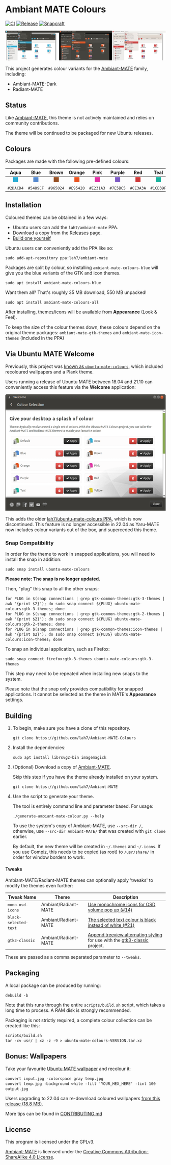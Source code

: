 # Ambiant MATE Colours

[![CI](https://github.com/lah7/Ambiant-MATE-Colours/workflows/CI/badge.svg?event=push)](https://github.com/lah7/Ambiant-MATE-Colours/actions?query=workflow%3A%22CI%22)
[![Release](https://img.shields.io/github/release/lah7/Ambiant-MATE-Colours.svg)](https://github.com/lah7/Ambiant-MATE-Colours/releases)
[![Snapcraft](https://snapcraft.io/ubuntu-mate-colours/badge.svg)](https://snapcraft.io/ubuntu-mate-colours)

![Screenshot of the 3 themes using custom colours](.github/readme/screenshot@2x.jpg)

This project generates colour variants for the [Ambiant-MATE] family, including:

* Ambiant-MATE-Dark
* Radiant-MATE


## Status

Like [Ambiant-MATE], this theme is not actively maintained and relies on
community contributions.

The theme will be continued to be packaged for new Ubuntu releases.


## Colours

Packages are made with the following pre-defined colours:

| Aqua                  | Blue                  | Brown                  | Orange                  | Pink                  | Purple                  | Red                  | Teal                  | Yellow                  |
| :-------------------: | :-------------------: | :--------------------: | :---------------------: | :-------------------: | :---------------------: | :------------------: | :-------------------: | :---------------------: |
| ![](.github/readme/aqua.png) | ![](.github/readme/blue.png) | ![](.github/readme/brown.png) | ![](.github/readme/orange.png) | ![](.github/readme/pink.png) | ![](.github/readme/purple.png) | ![](.github/readme/red.png) | ![](.github/readme/teal.png) | ![](.github/readme/yellow.png) |
| `#2DACD4`             | `#5489CF`             | `#965024`              | `#E95420`               | `#E231A3`             | `#7E5BC5`               | `#CE3A3A`            | `#1CB39F`             | `#DFCA25`               |


## Installation

Coloured themes can be obtained in a few ways:

* Ubuntu users can add the `lah7/ambiant-mate` PPA.
* Download a copy from the [Releases](https://github.com/lah7/Ambiant-MATE-Colours/releases) page.
* [Build one yourself](#building)

Ubuntu users can conveniently add the PPA like so:

    sudo add-apt-repository ppa:lah7/ambiant-mate

Packages are split by colour, so installing `ambiant-mate-colours-blue` will
give you the blue variants of the GTK and icon themes.

    sudo apt install ambiant-mate-colours-blue

Want them all? That's roughly 35 MB download, 550 MB unpacked!

    sudo apt install ambiant-mate-colours-all

After installing, themes/icons will be available from **Appearance** (Look & Feel).

To keep the size of the colour themes down, these colours depend on the original
theme packages: `ambiant-mate-gtk-themes` and `ambiant-mate-icon-themes`
(included in the PPA)


## Via Ubuntu MATE Welcome

Previously, this project was [known as `ubuntu-mate-colours`](https://github.com/lah7/Ambiant-MATE-Colours/tree/49199e9b07d172608bfef83b70e242ff3657109f),
which included recoloured wallpapers and a Plank theme.

Users running a release of Ubuntu MATE between 18.04 and 21.10 can conveniently
access this feature via the **Welcome** application:

![Screenshot of Colour Selection in Ubuntu MATE Welcome](.github/readme/welcome.png)

This adds the older [lah7/ubuntu-mate-colours PPA](https://launchpad.net/~lah7/+archive/ubuntu/ubuntu-mate-colours/),
which is now discontinued. This feature is no longer accessible in 22.04 as Yaru-MATE
now includes colour variants out of the box, and superceded this theme.


### Snap Compatibility

In order for the theme to work in snapped applications, you will need to
install the snap in addition:

    sudo snap install ubuntu-mate-colours

**Please note: The snap is no longer updated.**

Then, "plug" this snap to all the other snaps:

    for PLUG in $(snap connections | grep gtk-common-themes:gtk-3-themes | awk '{print $2}'); do sudo snap connect ${PLUG} ubuntu-mate-colours:gtk-3-themes; done
    for PLUG in $(snap connections | grep gtk-common-themes:gtk-2-themes | awk '{print $2}'); do sudo snap connect ${PLUG} ubuntu-mate-colours:gtk-2-themes; done
    for PLUG in $(snap connections | grep gtk-common-themes:icon-themes | awk '{print $2}'); do sudo snap connect ${PLUG} ubuntu-mate-colours:icon-themes; done

To snap an individual application, such as Firefox:

    sudo snap connect firefox:gtk-3-themes ubuntu-mate-colours:gtk-3-themes

This step may need to be repeated when installing new snaps to the system.

Please note that the snap only provides compatibility for snapped applications. It cannot
be selected as the theme in MATE's **Appearance** settings.


## Building

1. To begin, make sure you have a clone of this repository.

       git clone https://github.com/lah7/Ambiant-MATE-Colours

1. Install the dependencies:

       sudo apt install librsvg2-bin imagemagick

1. (Optional) Download a copy of [Ambiant-MATE].

    Skip this step if you have the theme already installed on your system.

       git clone https://github.com/lah7/Ambiant-MATE

1. Use the script to generate your theme.

    The tool is entirely command line and parameter based. For usage:

       ./generate-ambiant-mate-colour.py --help

    To use the system's copy of Ambiant-MATE, use `--src-dir /`, otherwise,
    use `--src-dir Ambiant-MATE/` that was created with `git clone` earlier.

    By default, the new theme will be created in `~/.themes` and `~/.icons`.
    If you use Compiz, this needs to be copied (as root) to `/usr/share/`
    in order for window borders to work.


#### Tweaks

Ambiant-MATE/Radiant-MATE themes can optionally apply 'tweaks' to modify the
themes even further:

| Tweak Name             | Theme                | Description                  |
| ---------------------- | -------------------- | ---------------------------- |
| `mono-osd-icons`       | Ambiant/Radiant-MATE | [Use monochrome icons for OSD volume pop up (#14)](https://github.com/lah7/Ambiant-MATE-Colours/issues/14)
| `black-selected-text`  | Ambiant/Radiant-MATE | [The selected text colour is black instead of white (#21)](https://github.com/lah7/Ambiant-MATE-Colours/issues/21)
| `gtk3-classic`         | Ambiant/Radiant-MATE | [Append treeview alternating styling](https://github.com/lah7/gtk3-classic/wiki/Treeview:-Alternating-Colours-CSS) for use with the [gtk3-classic](https://github.com/lah7/gtk3-classic) project.

These are passed as a comma separated parameter to `--tweaks`.


## Packaging

A local package can be produced by running:

    debuild -b

Note that this runs through the entire `scripts/build.sh` script, which takes a
long time to process. A RAM disk is strongly recommended.

Packaging is not strictly required, a complete colour collection can be created like this:

    scripts/build.sh
    tar -cv usr/ | xz -z -9 > ubuntu-mate-colours-VERSION.tar.xz


## Bonus: Wallpapers

Take your favourite [Ubuntu MATE wallpaper](https://github.com/ubuntu-mate/ubuntu-mate-artwork/tree/master/usr/share/backgrounds) and recolour it:

    convert input.jpg -colorspace gray temp.jpg
    convert temp.jpg -background white -fill 'YOUR_HEX_HERE' -tint 100 output.jpg

Users upgrading to 22.04 can re-download coloured wallpapers [from this release (18.8 MB)](https://github.com/lah7/Ambiant-MATE-Colours/releases/download/21.04.6.4/ubuntu-mate-colours-21.04.6.4.tar.xz).

More tips can be found in [CONTRIBUTING.md](CONTRIBUTING.md)


## License

This program is licensed under the GPLv3.

[Ambiant-MATE] is licensed under the [Creative Commons Attribution-ShareAlike 4.0 License].


[Ambiant-MATE]: https://github.com/lah7/Ambiant-MATE
[Creative Commons Attribution-ShareAlike 4.0 License]: https://creativecommons.org/licenses/by-sa/4.0/
